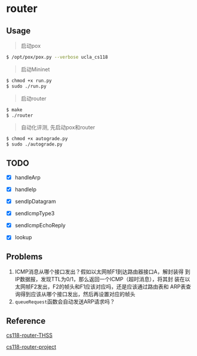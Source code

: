 # router

## Usage
> 启动pox
```bash
$ /opt/pox/pox.py --verbose ucla_cs118
```

> 启动Mininet
```bash
$ chmod +x run.py
$ sudo ./run.py
```

> 启动router
```bash
$ make
$ ./router
```

> 自动化评测, 先启动pox和router
```bash
$ chmod +x autograde.py
$ sudo ./autograde.py
```

## TODO
- [x] handleArp
- [x] handleIp
- [x] sendIpDatagram
- [x] sendIcmpType3
- [x] sendIcmpEchoReply
- [x] lookup


## Problems
1. ICMP消息从哪个接口发出？假如以太网帧F1到达路由器接口A，解封装得
   到IP数据报，发现TTL为0/1，那么返回一个ICMP（超时消息），将其封
   装在以太网帧F2发出，F2的帧头和F1应该对应吗，还是应该通过路由表和
   ARP表查询得到应该从哪个接口发出，然后再设置对应的帧头
2. `queueRequest`函数会自动发送ARP请求吗？

## Reference
[cs118-router-THSS](https://github.com/finall1008/cs118-router-THSS/)

[cs118-router-project](https://github.com/zbw970527/cs118-router-project)